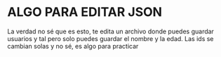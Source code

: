 # ALGO PARA EDITAR JSON

La verdad no sé que es esto, te edita un archivo donde puedes guardar usuarios y tal pero solo puedes guardar el nombre y la edad. Las ids se cambian solas y no sé, es algo para practicar